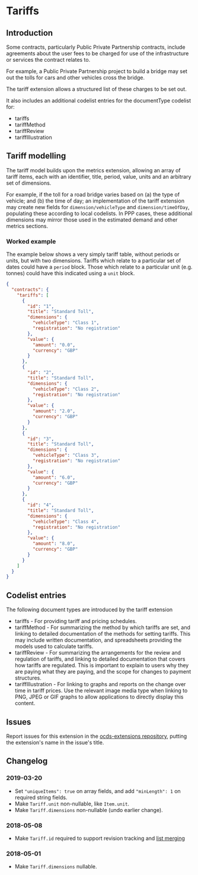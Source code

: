 # Tariffs

## Introduction

Some contracts, particularly Public Private Partnership contracts, include agreements about the user fees to be charged for use of the infrastructure or services the contract relates to.

For example, a Public Private Partnership project to build a bridge may set out the tolls for cars and other vehicles cross the bridge.

The tariff extension allows a structured list of these charges to be set out.

It also includes an additional codelist entries for the documentType codelist for:

* tariffs
* tariffMethod
* tariffReview
* tariffIllustration

## Tariff modelling

The tariff model builds upon the metrics extension, allowing an array of tariff items, each with an identifier, title, period, value, units and an arbitrary set of dimensions.

For example, if the toll for a road bridge varies based on (a) the type of vehicle; and (b) the time of day; an implementation of the tariff extension may create new fields for `dimension/vehicleType` and `dimension/timeOfDay`, populating these according to local codelists. In PPP cases, these additional dimensions may mirror those used in the estimated demand and other metrics sections.

### Worked example

The example below shows a very simply tariff table, without periods or units, but with two dimensions. Tariffs which relate to a particular set of dates could have a `period` block. Those which relate to a particular unit (e.g. tonnes) could have this indicated using a `unit` block.

```json
{
  "contracts": {
    "tariffs": [
      {
        "id": "1",
        "title": "Standard Toll",
        "dimensions": {
          "vehicleType": "Class 1",
          "registration": "No registration"
        },
        "value": {
          "amount": "0.0",
          "currency": "GBP"
        }
      },
      {
        "id": "2",
        "title": "Standard Toll",
        "dimensions": {
          "vehicleType": "Class 2",
          "registration": "No registration"
        },
        "value": {
          "amount": "2.0",
          "currency": "GBP"
        }
      },
      {
        "id": "3",
        "title": "Standard Toll",
        "dimensions": {
          "vehicleType": "Class 3",
          "registration": "No registration"
        },
        "value": {
          "amount": "6.0",
          "currency": "GBP"
        }
      },
      {
        "id": "4",
        "title": "Standard Toll",
        "dimensions": {
          "vehicleType": "Class 4",
          "registration": "No registration"
        },
        "value": {
          "amount": "8.0",
          "currency": "GBP"
        }
      }
    ]
  }
}
```

## Codelist entries

The following document types are introduced by the tariff extension

* tariffs - For providing tariff and pricing schedules.
* tariffMethod - For summarizing the method by which tariffs are set, and linking to detailed documentation of the methods for setting tariffs. This may include written documentation, and spreadsheets providing the models used to calculate tariffs.
* tariffReview - For summarizing the arrangements for the review and regulation of tariffs, and linking to detailed documentation that covers how tariffs are regulated. This is important to explain to users why they are paying what they are paying, and the scope for changes to payment structures.
* tariffIllustration - For linking to graphs and reports on the change over time in tariff prices. Use the relevant image media type when linking to PNG, JPEG or GIF graphs to allow applications to directly display this content.

## Issues

Report issues for this extension in the [ocds-extensions repository](https://github.com/open-contracting/ocds-extensions/issues), putting the extension's name in the issue's title.

## Changelog

### 2019-03-20

* Set `"uniqueItems": true` on array fields, and add `"minLength": 1` on required string fields.
* Make `Tariff.unit` non-nullable, like `Item.unit`.
* Make `Tariff.dimensions` non-nullable (undo earlier change).

### 2018-05-08

* Make `Tariff.id` required to support revision tracking and [list merging](http://standard.open-contracting.org/latest/en/schema/merging/#lists)

### 2018-05-01

* Make `Tariff.dimensions` nullable.
